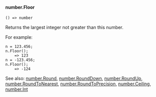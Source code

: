 #### number.Floor

``` suneido
() => number
```

Returns the largest integer not greater than this number.

For example:

``` suneido
n = 123.456;
n.Floor();
    => 123
n = -123.456;
n.Floor();
    => -124
```


See also:
[number.Round](<number.Round.md>),
[number.RoundDown](<number.RoundDown.md>),
[number.RoundUp](<number.RoundUp.md>),
[number.RoundToNearest](<number.RoundToNearest.md>),
[number.RoundToPrecision](<number.RoundToPrecision.md>),
[number.Ceiling](<number.Ceiling.md>),
[number.Int](<number.Int.md>)
